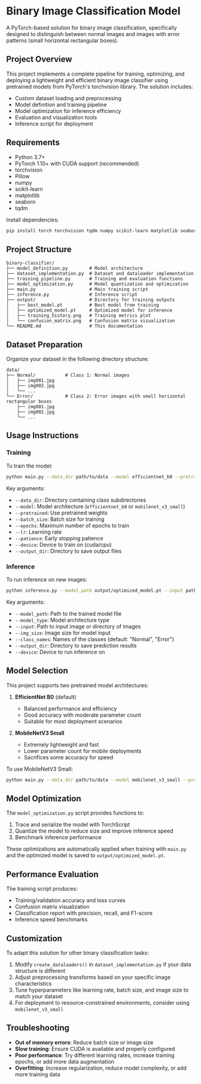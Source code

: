 # Binary Image Classification Model

A PyTorch-based solution for binary image classification, specifically designed to distinguish between normal images and images with error patterns (small horizontal rectangular boxes).

## Project Overview

This project implements a complete pipeline for training, optimizing, and deploying a lightweight and efficient binary image classifier using pretrained models from PyTorch's torchvision library. The solution includes:

- Custom dataset loading and preprocessing
- Model definition and training pipeline
- Model optimization for inference efficiency
- Evaluation and visualization tools
- Inference script for deployment

## Requirements

- Python 3.7+
- PyTorch 1.10+ with CUDA support (recommended)
- torchvision
- Pillow
- numpy
- scikit-learn
- matplotlib
- seaborn
- tqdm

Install dependencies:

```bash
pip install torch torchvision tqdm numpy scikit-learn matplotlib seaborn Pillow
```

## Project Structure

```
binary-classifier/
├── model_definition.py        # Model architecture
├── dataset_implementation.py  # Dataset and dataloader implementation
├── training_pipeline.py       # Training and evaluation functions
├── model_optimization.py      # Model quantization and optimization
├── main.py                    # Main training script
├── inference.py               # Inference script
├── output/                    # Directory for training outputs
│   ├── best_model.pt          # Best model from training
│   ├── optimized_model.pt     # Optimized model for inference
│   ├── training_history.png   # Training metrics plot
│   └── confusion_matrix.png   # Confusion matrix visualization
└── README.md                  # This documentation
```

## Dataset Preparation

Organize your dataset in the following directory structure:

```
data/
├── Normal/           # Class 1: Normal images
│   ├── img001.jpg
│   ├── img002.jpg
│   └── ...
└── Error/            # Class 2: Error images with small horizontal rectangular boxes
    ├── img001.jpg
    ├── img002.jpg
    └── ...
```

## Usage Instructions

### Training

To train the model:

```bash
python main.py --data_dir path/to/data --model efficientnet_b0 --pretrained --batch_size 32 --epochs 20 --output_dir output
```

Key arguments:
- `--data_dir`: Directory containing class subdirectories
- `--model`: Model architecture (`efficientnet_b0` or `mobilenet_v3_small`)
- `--pretrained`: Use pretrained weights
- `--batch_size`: Batch size for training
- `--epochs`: Maximum number of epochs to train
- `--lr`: Learning rate
- `--patience`: Early stopping patience
- `--device`: Device to train on (cuda/cpu)
- `--output_dir`: Directory to save output files

### Inference

To run inference on new images:

```bash
python inference.py --model_path output/optimized_model.pt --input path/to/image_or_directory --output_dir predictions
```

Key arguments:
- `--model_path`: Path to the trained model file
- `--model_type`: Model architecture type
- `--input`: Path to input image or directory of images
- `--img_size`: Image size for model input
- `--class_names`: Names of the classes (default: "Normal", "Error")
- `--output_dir`: Directory to save prediction results
- `--device`: Device to run inference on

## Model Selection

This project supports two pretrained model architectures:

1. **EfficientNet B0** (default)
   - Balanced performance and efficiency
   - Good accuracy with moderate parameter count
   - Suitable for most deployment scenarios

2. **MobileNetV3 Small**
   - Extremely lightweight and fast
   - Lower parameter count for mobile deployments
   - Sacrifices some accuracy for speed

To use MobileNetV3 Small:

```bash
python main.py --data_dir path/to/data --model mobilenet_v3_small --pretrained
```

## Model Optimization

The `model_optimization.py` script provides functions to:

1. Trace and serialize the model with TorchScript
2. Quantize the model to reduce size and improve inference speed
3. Benchmark inference performance

These optimizations are automatically applied when training with `main.py` and the optimized model is saved to `output/optimized_model.pt`.

## Performance Evaluation

The training script produces:
- Training/validation accuracy and loss curves
- Confusion matrix visualization
- Classification report with precision, recall, and F1-score
- Inference speed benchmarks

## Customization

To adapt this solution for other binary classification tasks:

1. Modify `create_dataloaders()` in `dataset_implementation.py` if your data structure is different
2. Adjust preprocessing transforms based on your specific image characteristics
3. Tune hyperparameters like learning rate, batch size, and image size to match your dataset
4. For deployment to resource-constrained environments, consider using `mobilenet_v3_small`

## Troubleshooting

- **Out of memory errors**: Reduce batch size or image size
- **Slow training**: Ensure CUDA is available and properly configured
- **Poor performance**: Try different learning rates, increase training epochs, or add more data augmentation
- **Overfitting**: Increase regularization, reduce model complexity, or add more training data
